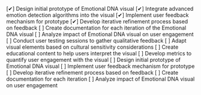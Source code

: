 [✔] Design initial prototype of Emotional DNA visual
[✔] Integrate advanced emotion detection algorithms into the visual
[✔] Implement user feedback mechanism for prototype
[✔] Develop iterative refinement process based on feedback
[ ] Create documentation for each iteration of the Emotional DNA visual
[ ] Analyze impact of Emotional DNA visual on user engagement
[ ] Conduct user testing sessions to gather qualitative feedback
[ ] Adapt visual elements based on cultural sensitivity considerations
[ ] Create educational content to help users interpret the visual
[ ] Develop metrics to quantify user engagement with the visual
[ ] Design initial prototype of Emotional DNA visual
[ ] Implement user feedback mechanism for prototype
[ ] Develop iterative refinement process based on feedback
[ ] Create documentation for each iteration
[ ] Analyze impact of Emotional DNA visual on user engagement